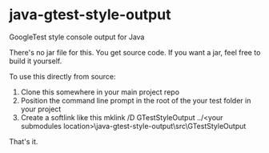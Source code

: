 # java-gtest-style-output
GoogleTest style console output for Java

There's no jar file for this. You get source code. If you want a jar, feel free to build it yourself.

To use this directly from source:

1. Clone this somewhere in your main project repo
3. Position the command line prompt in the root of the your test folder in your project
2. Create a softlink like this mklink /D GTestStyleOutput ../\<your submodules location>\java-gtest-style-output\src\GTestStyleOutput

That's it. 
